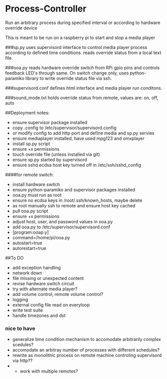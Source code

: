 # Process-Controller
Run an arbitrary process during specified interval or according to hardware override device

This is meant to be run on a raspberry pi to start and stop a media player

###sp.py
uses supervisord interface to control media player process according to defined time conditions.  reads override status from a local text file.

###ooa.py
reads hardware override switch from RPi gpio pins and controls feedback LED's through same.  On switch change only, uses python-paramiko library to write override status file via ssh.

###supervisord.conf
defines html interface and media player run conditons.

###sound_mode.txt
holds override status from remote, values are: on, off, auto

##Deployment notes:

* ensure supervisor package installed
* copy .config to /etc/supervisor/supervisord.config
 * or modify config to add http port and define media and sp.py servies
* ensure mediaplayer installed, have used mpg123 and omxplayer
* install sp.py script
* ensure +x permissions
* touch override file (unless installed via git)
* ensure sp.py started by supervisord
* ensure sshd ecdsa host key turned off in /etc/ssh/sshd_config

####for remote switch:
* install hardware switch
* ensure python-paramiko and supervisor packages installed
* ooa.py must run as root
* ensure no ecdsa keys in /root/.ssh/known_hosts, maybe delete
* as root manually ssh to remote and ensure host key cached
* pull ooa.py script
* ensure +x permissions
* adjust host, user, and password values in ooa.py
* add ooa.py to /etc/supervisor/supervisord.conf
 * [program:ooap.y]
 * command=/home/pi/ooa.py
 * autostart=true
 * autorestart=true

##To DO
* add exception handling
 * network down
 * file missing or unexpected content
* revise hardware switch circuit
* try with alternate media player?
* add volume control, remote volume control?
* logging
* external config file read on everyloop
* write test suite
* handle timezones and dst

### nice to have
* generalize time condition mechanism to accomodate arbitrarily complex scedules?
* accomodate an arbitray number of processes with different schedules?
* rewrite as monolithic process on remote machine controling supervisord via http??
* * work with multiple remotes?
